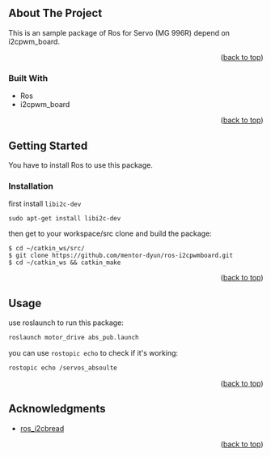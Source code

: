 
<div id="top"></div>

## About The Project

This is an sample package of Ros for Servo (MG 996R) depend on i2cpwm_board.

<p align="right">(<a href="#top">back to top</a>)</p>

### Built With

+ Ros
+ i2cpwm_board

<p align="right">(<a href="#top">back to top</a>)</p>

## Getting Started

You have to install Ros to use this package.

### Installation

first install ```libi2c-dev```

```sudo apt-get install libi2c-dev```

then get to your workspace/src clone and build the package:

```
$ cd ~/catkin_ws/src/
$ git clone https://github.com/mentor-dyun/ros-i2cpwmboard.git
$ cd ~/catkin_ws && catkin_make
```


<p align="right">(<a href="#top">back to top</a>)</p>

## Usage

use roslaunch to run this package:
```sh
roslaunch motor_drive abs_pub.launch
```

you can use `rostopic echo` to check if it's working:
```sh
rostopic echo /servos_absoulte
```

<p align="right">(<a href="#top">back to top</a>)</p>

## Acknowledgments

+ [ros_i2cbread](http://bradanlane.gitlab.io/ros-i2cpwmboard/index.html)

<p align="right">(<a href="#top">back to top</a>)</p>
